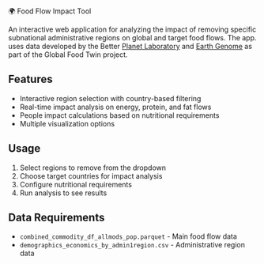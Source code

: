 🌍 Food Flow Impact Tool

An interactive web application for analyzing the impact of removing specific subnational administrative regions on global and target food flows. The app. uses data developed by the Better [Planet Laboratory](https://betterplanetlab.com/) and [Earth Genome](https://www.earthgenome.org/) as part of the Global Food Twin project. 

## Features
- Interactive region selection with country-based filtering
- Real-time impact analysis on energy, protein, and fat flows
- People impact calculations based on nutritional requirements
- Multiple visualization options

## Usage
1. Select regions to remove from the dropdown
2. Choose target countries for impact analysis
3. Configure nutritional requirements
4. Run analysis to see results

## Data Requirements
- `combined_commodity_df_allmods_pop.parquet` - Main food flow data
- `demographics_economics_by_admin1region.csv` - Administrative region data
